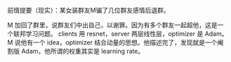前情提要（现实）：某女装群友M骗了几位群友感情后退群。

M 加回了群里，说群友们中出自己，以谢罪。因为有多个群友一起超他，这是一个联邦学习问题。
clients 用 resnet，server 两层线性层，optimizer 是 Adam。
M 说他有一个 idea，optimizer 结合动量的思想。他描述完了，发现就是一个阉割版 Adam，他所谓的权重其实是 learning rate。
